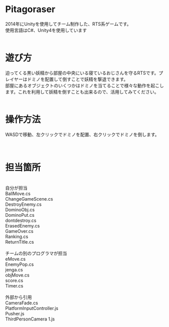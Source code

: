 ﻿# Pitagoraser

2014年にUnityを使用してチーム制作した、RTS系ゲームです。<br>
使用言語はC#、Unity4を使用しています<br>
<br>
# 遊び方<br>
迫ってくる黒い妖精から部屋の中央にいる寝ているおじさんを守るRTSです。プレイヤーはドミノを配置して倒すことで妖精を撃退できます。<br>
部屋にあるオブジェクトのいくつかはドミノを当てることで様々な動作を起こします。これを利用して妖精を倒すことも出来るので、活用してみてください。<br>
<br>
# 操作方法<br>
WASDで移動、左クリックでドミノを配置、右クリックでドミノを倒します。<br>
<br>
<br>
# 担当箇所<br>
<br>
自分が担当<br>
BallMove.cs<br>
ChangeGameScene.cs<br>
DestroyEnemy.cs<br>
DominoObj.cs<br>
DominoPut.cs<br>
dontdestroy.cs<br>
ErasedEnemy.cs<br>
GameOver.cs<br>
Ranking.cs<br>
ReturnTitle.cs<br>
<br>
チームの別のプログラマが担当<br>
eMove.cs<br>
EnemyPop.cs<br>
jenga.cs<br>
objMove.cs<br>
score.cs<br>
Timer.cs<br>
<br>
外部から引用<br>
CameraFade.cs<br>
PlatformInputController.js<br>
Pusher.js<br>
ThirdPersonCamera 1.js<br>